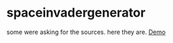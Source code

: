 # spaceinvadergenerator
some were asking for the sources. here they are.
[Demo](https://felix.city/spaceinvader)

